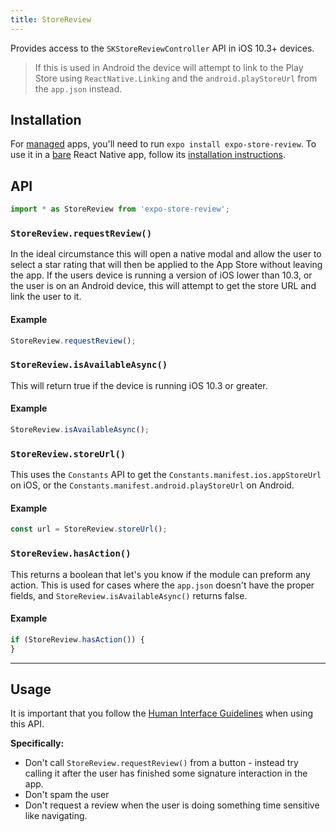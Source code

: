 ```yaml
---
title: StoreReview
---
```


Provides access to the `SKStoreReviewController` API in iOS 10.3+ devices.

> If this is used in Android the device will attempt to link to the Play Store using `ReactNative.Linking` and the `android.playStoreUrl` from the `app.json` instead.

## Installation

For [managed](../../introduction/managed-vs-bare/#managed-workflow) apps, you'll need to run `expo install expo-store-review`. To use it in a [bare](../../introduction/managed-vs-bare/#bare-workflow) React Native app, follow its [installation instructions](https://github.com/expo/expo/tree/master/packages/expo-store-review).

## API

```js
import * as StoreReview from 'expo-store-review';
```

### `StoreReview.requestReview()`

In the ideal circumstance this will open a native modal and allow the user to select a star rating that will then be applied to the App Store without leaving the app.
If the users device is running a version of iOS lower than 10.3, or the user is on an Android device, this will attempt to get the store URL and link the user to it.

#### Example

```js
StoreReview.requestReview();
```

### `StoreReview.isAvailableAsync()`

This will return true if the device is running iOS 10.3 or greater.

#### Example

```js
StoreReview.isAvailableAsync();
```

### `StoreReview.storeUrl()`

This uses the `Constants` API to get the `Constants.manifest.ios.appStoreUrl` on iOS, or the `Constants.manifest.android.playStoreUrl` on Android.

#### Example

```js
const url = StoreReview.storeUrl();
```

### `StoreReview.hasAction()`

This returns a boolean that let's you know if the module can preform any action. This is used for cases where the `app.json` doesn't have the proper fields, and `StoreReview.isAvailableAsync()` returns false.

#### Example

```js
if (StoreReview.hasAction()) {
}
```

---

## Usage

It is important that you follow the [Human Interface Guidelines](https://developer.apple.com/ios/human-interface-guidelines/system-capabilities/ratings-and-reviews/) when using this API.

**Specifically:**

- Don't call `StoreReview.requestReview()` from a button - instead try calling it after the user has finished some signature interaction in the app.
- Don't spam the user
- Don't request a review when the user is doing something time sensitive like navigating.
